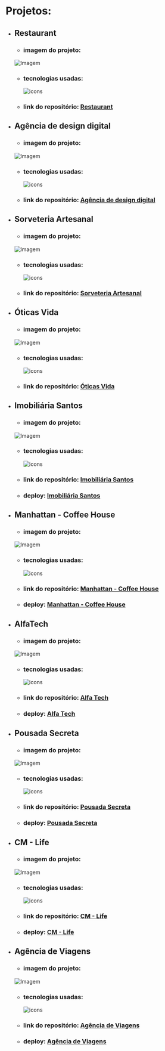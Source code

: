 # Projetos:

- ## Restaurant
    - ### imagem do projeto:
    ![Imagem](https://kevenshtk.github.io/DevMedia/Modulo%204/projetos/restaurant/public/telaRestaurant.png)
    - ### tecnologias usadas: 
        <img align="center" src="https://skillicons.dev/icons?i=react,sass" alt="icons"/>
    - ### link do repositório: [Restaurant](https://github.com/Kevenshtk/DevMedia/tree/main/Modulo%204/projetos/restaurant)



- ## Agência de design digital
    - ### imagem do projeto:
    ![Imagem](https://kevenshtk.github.io/DevMedia/Modulo%204/projetos/agenciaDesign/public/telaAgenciaDeDesign.png)
    - ### tecnologias usadas: 
        <img align="center" src="https://skillicons.dev/icons?i=react,css" alt="icons"/>
    - ### link do repositório: [Agência de design digital](https://github.com/Kevenshtk/DevMedia/tree/main/Modulo%204/projetos/agenciaDesign)



- ## Sorveteria Artesanal
    - ### imagem do projeto:
    ![Imagem](https://kevenshtk.github.io/DevMedia/Modulo%204/projetos/sorveteria/public/telaSoveteria.png)
    - ### tecnologias usadas: 
        <img align="center" src="https://skillicons.dev/icons?i=react,css" alt="icons"/>
    - ### link do repositório: [Sorveteria Artesanal](https://github.com/Kevenshtk/DevMedia/tree/main/Modulo%204/projetos/sorveteria)



- ## Óticas Vida
    - ### imagem do projeto:
    ![Imagem](https://kevenshtk.github.io/DevMedia/Modulo%204/projetos/oticasVida/public/telaOticasVida.png)
    - ### tecnologias usadas: 
        <img align="center" src="https://skillicons.dev/icons?i=react,css" alt="icons"/>
    - ### link do repositório: [Óticas Vida](https://github.com/Kevenshtk/DevMedia/tree/main/Modulo%204/projetos/oticasVida)



- ## Imobiliária Santos
    - ### imagem do projeto:
    ![Imagem](https://kevenshtk.github.io/DevMedia/Modulo%201/projetos/Imobiliaria-Santos/img/telaImobiliariaSantos.png)
    - ### tecnologias usadas: 
        <img src="https://skillicons.dev/icons?i=html,sass" alt="icons"/>
    - ### link do repositório: [Imobiliária Santos](https://github.com/Kevenshtk/DevMedia/tree/main/Modulo%201/projetos/Imobiliaria-Santos)
    - ### deploy: [Imobiliária Santos](https://kevenshtk.github.io/DevMedia/Modulo%201/projetos/Imobiliaria-Santos/index.html)



- ## Manhattan - Coffee House
    - ### imagem do projeto:
    ![Imagem](https://kevenshtk.github.io/DevMedia/Modulo%201/projetos/Manhattan-Coffee-House/img/telaManhattan-CoffeeHouse.png)
    - ### tecnologias usadas: 
        <img src="https://skillicons.dev/icons?i=html,sass" alt="icons"/>
    - ### link do repositório: [Manhattan - Coffee House](https://github.com/Kevenshtk/DevMedia/tree/main/Modulo%201/projetos/Manhattan-Coffee-House)
    - ### deploy: [Manhattan - Coffee House](https://kevenshtk.github.io/DevMedia/Modulo%201/projetos/Manhattan-Coffee-House/index.html)




- ## AlfaTech
    - ### imagem do projeto:
    ![Imagem](https://kevenshtk.github.io/DevMedia/Modulo%201/projetos/Alfa-Tech/img/telaAlfaTech.png)
    - ### tecnologias usadas: 
        <img src="https://skillicons.dev/icons?i=html,sass" alt="icons"/>
    - ### link do repositório: [Alfa Tech](https://github.com/Kevenshtk/DevMedia/tree/main/Modulo%201/projetos/Alfa-Tech)
    - ### deploy: [Alfa Tech](https://kevenshtk.github.io/DevMedia/Modulo%201/projetos/Alfa-Tech/home.html)



- ## Pousada Secreta
    - ### imagem do projeto:
    ![Imagem](https://kevenshtk.github.io/DevMedia/Modulo%201/projetos/Pousada-Secreta/assets/telaPousadaSecreta.png)
    - ### tecnologias usadas: 
        <img src="https://skillicons.dev/icons?i=html,css" alt="icons"/>
    - ### link do repositório: [Pousada Secreta](https://github.com/Kevenshtk/DevMedia/tree/main/Modulo%201/projetos/Pousada-Secreta)
    - ### deploy: [Pousada Secreta](https://kevenshtk.github.io/DevMedia/Modulo%201/projetos/Pousada-Secreta/index.html)



- ## CM - Life
    - ### imagem do projeto:
    ![Imagem](https://kevenshtk.github.io/DevMedia/Modulo%201/projetos/CM-Life/assets/telaCM-Life.png)
    - ### tecnologias usadas: 
        <img align="center" src="https://skillicons.dev/icons?i=html,css" alt="icons"/>
    - ### link do repositório: [CM - Life](https://github.com/Kevenshtk/DevMedia/tree/main/Modulo%201/projetos/CM-Life)
    - ### deploy: [CM - Life](https://kevenshtk.github.io/DevMedia/Modulo%201/projetos/CM-Life/index.html)



- ## Agência de Viagens
    - ### imagem do projeto:
    ![Imagem](https://kevenshtk.github.io/DevMedia/Modulo%201/projetos/AgenciaViagens/assets/imagens/telaAgenciaDeViagens.png)
    - ### tecnologias usadas: 
        <img align="center" src="https://skillicons.dev/icons?i=html,css" alt="icons"/>
    - ### link do repositório: [Agência de Viagens](https://github.com/Kevenshtk/DevMedia/tree/main/Modulo%201/projetos/AgenciaViagens)
    - ### deploy: [Agência de Viagens](https://kevenshtk.github.io/DevMedia/Modulo%201/projetos/AgenciaViagens/index.html)
